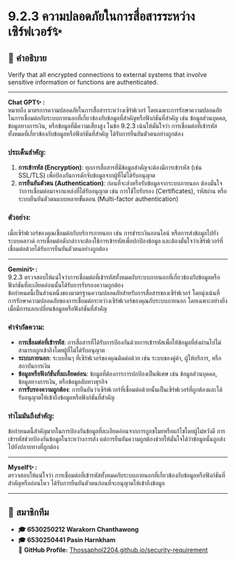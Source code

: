 # 9.2.3 ความปลอดภัยในการสื่อสารระหว่างเซิร์ฟเวอร์✨

## 📖 **คำอธิบาย**
Verify that all encrypted connections to external systems that involve
sensitive information or functions are authenticated.

---

**Chat GPT✨ :**  
หมายถึง มาตรการความปลอดภัยในการสื่อสารระหว่างเซิร์ฟเวอร์ โดยเฉพาะการรักษาความปลอดภัยในการเชื่อมต่อกับระบบภายนอกที่เกี่ยวข้องกับข้อมูลที่สำคัญหรือฟังก์ชันที่สำคัญ เช่น ข้อมูลส่วนบุคคล, ข้อมูลทางการเงิน, หรือข้อมูลที่มีความเสี่ยงสูง ในข้อ 9.2.3 เน้นให้มั่นใจว่า การเชื่อมต่อที่เข้ารหัสทั้งหมดที่เกี่ยวข้องกับข้อมูลหรือฟังก์ชันที่สำคัญ ได้รับการยืนยันตัวตนอย่างถูกต้อง

### ประเด็นสำคัญ:
1. **การเข้ารหัส (Encryption)**: ทุกการสื่อสารที่มีข้อมูลสำคัญจะต้องมีการเข้ารหัส (เช่น SSL/TLS) เพื่อป้องกันการดักจับข้อมูลจากผู้ที่ไม่ได้รับอนุญาต
2. **การยืนยันตัวตน (Authentication)**: ก่อนที่จะส่งหรือรับข้อมูลจากระบบภายนอก ต้องมั่นใจว่าการเชื่อมต่อมาจากแหล่งที่ได้รับอนุญาต เช่น การใช้ใบรับรอง (Certificates), รหัสผ่าน หรือระบบยืนยันตัวตนแบบหลายขั้นตอน (Multi-factor authentication)

### ตัวอย่าง:
เมื่อเซิร์ฟเวอร์ของคุณเชื่อมต่อกับบริการภายนอก เช่น การชำระเงินออนไลน์ หรือการส่งข้อมูลไปยังระบบคลาวด์ การเชื่อมต่อดังกล่าวจะต้องใช้การเข้ารหัสเพื่อปกป้องข้อมูล และต้องมั่นใจว่าเซิร์ฟเวอร์ที่เชื่อมต่อด้วยได้รับการยืนยันตัวตนอย่างถูกต้อง

---

**Gemini✨ :**  
9.2.3 ตรวจสอบให้แน่ใจว่าการเชื่อมต่อที่เข้ารหัสทั้งหมดกับระบบภายนอกที่เกี่ยวข้องกับข้อมูลหรือฟังก์ชันที่ละเอียดอ่อนนั้นได้รับการรับรองความถูกต้อง  
ข้อกำหนดนี้เป็นส่วนหนึ่งของมาตรฐานความปลอดภัยสำหรับการสื่อสารของเซิร์ฟเวอร์ โดยมุ่งเน้นที่การรักษาความปลอดภัยของการเชื่อมต่อระหว่างเซิร์ฟเวอร์ของคุณกับระบบภายนอก โดยเฉพาะอย่างยิ่งเมื่อมีการแลกเปลี่ยนข้อมูลหรือฟังก์ชันที่สำคัญ

### คำจำกัดความ:
- **การเชื่อมต่อที่เข้ารหัส**: การสื่อสารที่ได้รับการป้องกันด้วยการเข้ารหัสเพื่อให้ข้อมูลที่ส่งผ่านไปไม่สามารถถูกเข้าถึงโดยผู้ที่ไม่ได้รับอนุญาต
- **ระบบภายนอก**: ระบบอื่นๆ ที่เซิร์ฟเวอร์ของคุณติดต่อด้วย เช่น ระบบของคู่ค้า, ผู้ให้บริการ, หรือสถาบันการเงิน
- **ข้อมูลหรือฟังก์ชันที่ละเอียดอ่อน**: ข้อมูลที่ต้องการการปกป้องเป็นพิเศษ เช่น ข้อมูลส่วนบุคคล, ข้อมูลทางการเงิน, หรือข้อมูลลับทางธุรกิจ
- **การรับรองความถูกต้อง**: การยืนยันว่าเซิร์ฟเวอร์ที่เชื่อมต่อด้วยนั้นเป็นเซิร์ฟเวอร์ที่ถูกต้องและได้รับอนุญาตให้เข้าถึงข้อมูลหรือฟังก์ชันที่สำคัญ

### ทำไมมันถึงสำคัญ:
ข้อกำหนดนี้สำคัญมากในการป้องกันข้อมูลที่ละเอียดอ่อนจากการถูกขโมยหรือแก้ไขโดยผู้ไม่หวังดี การเข้ารหัสช่วยป้องกันข้อมูลในระหว่างการส่ง แต่การยืนยันความถูกต้องช่วยให้มั่นใจได้ว่าข้อมูลนั้นถูกส่งไปยังปลายทางที่ถูกต้อง

---

**Myself✨ :**  
ตรวจสอบให้แน่ใจว่า การเชื่อมต่อที่เข้ารหัสทั้งหมดกับระบบภายนอกที่เกี่ยวข้องกับข้อมูลหรือฟังก์ชันที่สำคัญหรืออ่อนไหว ได้รับการยืนยันตัวตนก่อนที่จะอนุญาตให้เข้าถึงข้อมูล

---

## 👥 **สมาชิกทีม**
- **🎓 6530250212 Warakorn Chanthawong**
- **🎓 6530250441 Pasin Harnkham**  
  🔗 **GitHub Profile:** [Thossaphol2204.github.io/security-requirement](https://thossaphol2204.github.io/security-requirement)
